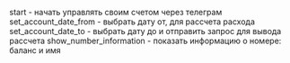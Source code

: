 start - начать управлять своим счетом через телеграм
set_account_date_from - выбрать дату от, для рассчета расхода
set_account_date_to - выбрать дату до и отправить запрос для вывода рассчета
show_number_information - показать информацию о номере: баланс и имя